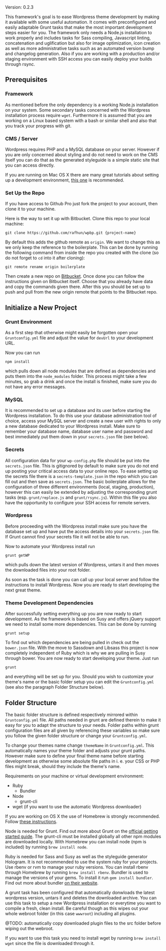 Version: 0.2.3

This framework's goal is to ease Wordpress theme development by making it available with some useful automation. It comes with preconfigured and easily adaptable Grunt tasks that make the most important development steps easier for you. The framework only needs a Node.js installation to work properly and includes tasks for Sass compiling, Javascript linting, concatenation and uglification but also for image optimization, icon creation as well as more administrative tasks such as an automated version bump and changelog generation. Also if you are working with a production and/or staging environment with SSH access you can easily deploy your builds through rsync.

## Prerequisites

### Framework
As mentioned before the only dependency is a working Node.js installation on your system. Some secondary tasks concerned with the Wordpress installation process require `wget`. Furthermore it is assumed that you are working on a Linux based system with a bash or similar shell and also that you track your progress with git.

### CMS / Server
Wordpress requires PHP and a MySQL database on your server. However if you are only concerned about styling and do not need to work on the CMS itself you can do that as the generated styleguide is a simple static site that you can access directly.

If you are running on Mac OS X there are many great tutorials about setting up a development environment, [this one](http://codepen.io/rafhun/blog/setting-up-a-devenv-on-a-mac) is recommended.

### Set Up the Repo

If you have access to Github Pro just fork the project to your account, then clone it to your machine.

Here is the way to set it up with Bitbucket. Clone this repo to your local machine:

```
git clone https://github.com/rafhun/wpbp.git {project-name}
```

By default this adds the github remote as `origin`. We want to change this as we only keep the reference to the boilerplate. This can be done by running the following command from inside the repo you created with the clone (so do not forget to `cd` into it after cloning):

```
git remote rename origin boilerplate
```

Then create a new repo on [Bitbucket](http://bitbucket.org/). Once done you can follow the instructions given on Bitbucket itself. Choose that you already have data and copy the commands given there. After this you should be set up to push and pull from the new origin remote that points to the Bitbucket repo.

## Initialize a New Project

### Grunt Environment
As a first step that otherwise might easily be forgotten open your `Gruntconfig.yml` file and adjust the value for `devUrl` to your development URL.

Now you can run

```
npm install
```

which pulls down all node modules that are defined as dependencies and puts them into the `node_modules` folder. This process might take a few minutes, so grab a drink and once the install is finished, make sure you do not have any error messages.

### MySQL
It is recommended to set up a database and its user before starting the Wordpress installation. To do this use your database administration tool of choice, access your MySQL server and create a new user with rights to only a new database dedicated to your Wordpress install. Make sure to remember your database name, database user name and password and best immediately put them down in your `secrets.json` file (see below).

### Secrets
All configuration data for your `wp-config.php` file should be put into the `secrets.json` file. This is gitignored by default to make sure you do not end up posting your critical access data to your online repo. To ease setting up the secrets file there is a `secrets-template.json` in the repo which you can fill out and then save as `secrets.json`. The basic boilerplate allows for the configuration of three different environments (local, staging, production), however this can easily be extended by adjusting the corresponding grunt tasks (esp. `grunt/replace.js` and `grunt/rsync.js`). Within this file you also have the opportunity to configure your SSH access for remote servers.

### Wordpress
Before proceeding with the Wordpress install make sure you have the database set up and have put the access details into your `secrets.json` file. If Grunt cannot find your secrets file it will not be able to run.

Now to automate your Wordpress install run

```
grunt getWP
```

which pulls down the latest version of Wordpress, untars it and then moves the downloaded files into your root folder.

As soon as the task is done you can call up your local server and follow the instructions to install Wordpress. Now you are ready to start developing the next great theme.

### Theme Development Dependencies
After successfully setting everything up you are now ready to start development. As the framework is based on Susy and offers jQuery support we need to install some more dependencies. This can be done by running

```
grunt setup
```

To find out which dependencies are being pulled in check out the `bower.json` file. With the move to Sassdown and Libsass this project is now completely independent of Ruby which is why we are pulling in Susy through bower. You are now ready to start developing your theme. Just run

```
grunt
```

and everything will be set up for you. Should you wish to customize your theme's name or the basic folder setup you can edit the `Gruntconfig.yml` (see also the paragraph Folder Structure below).

## Folder Structure
The basic folder structure is defined respectively mirrored within `Gruntconfig.yml` file. All paths needed in grunt are defined therein to make it easy for you to adapt the structure to your needs. Folder paths within grunt configuration files are all given by referencing these variables so make sure you follow the given folder structure or change your `Gruntconfig.yml`.

To change your themes name change `themeName` in `Gruntconfig.yml`. This automatically names your theme folder and adjusts your grunt paths. However make sure to define your final theme name before starting development as otherwise some absolute file paths in i. e. your CSS or PHP files might break, should they include the theme's name.

Requirements on your machine or virtual development environment:

* Ruby
    - Bundler
* Node
    - grunt-cli
* wget (if you want to use the automatic Wordpress downloader)

If you are working on OS X the use of Homebrew is strongly recommended. Follow [these instructions](http://brew.sh).

Node is needed for Grunt. Find out more about Grunt on the [official getting started guide](http://gruntjs.com/getting-started). The grunt-cli must be installed globally all other npm modules are downloaded locally.
With Homebrew you can install node (npm is included) by running `brew install node`.

Ruby is needed for Sass and Susy as well as the styleguide generator Hologram. It is not recommended to use the system ruby for your projects. Use rbenv or rvm to manage your ruby versions. You can install rbenv through Homebrew by running `brew install rbenv`.
Bundler is used to manage the versions of your gems. To install it run `gem install bundler`. Find out more about bundler [on their website](http://bundler.io).

A grunt task has been configured that automatically donwloads the latest wordpress version, untars it and deletes the downloaded archive. You can use this task to setup a new Wordpress installation or everytime you want to compile a fresh, clean install. Be careful though as this wipes out your whole webroot folder (in this case `wwwroot`) including all plugins.

@TODO: automatically copy downloaded plugin files to the src folder before wiping out the webroot.

If you want to use this task you need to install wget by running `brew install wget` since the file is downloaded through it.
